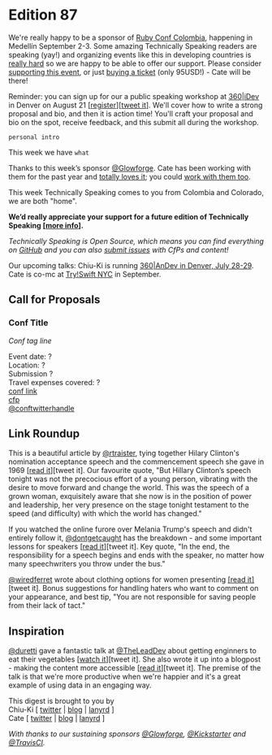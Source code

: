 # Edition 87

We're really happy to be a sponsor of [Ruby Conf Colombia](http://www.rubyconf.co/), happening in Medellín September 2-3. Some amazing Technically Speaking readers are speaking (yay!) and organizing events like this in developing countries is [really hard](https://buriti.ca/how-we-re-changing-colombia-through-open-source-communities-and-why-we-need-your-help-7825a9fd020e#.9mlp5zvm7) so we are happy to be able to offer our support. Please consider [supporting this event](http://www.rubyconf.co/), or just [buying a ticket](https://ti.to/colombia-dev/rubyconf-colombia-2016) (only 95USD!) - Cate will be there!

Reminder: you can sign up for our a public speaking workshop at [360|iDev](http://360idev.com/sessions/conference-proposal-writing/) in Denver on August 21 [[register](http://360idev.com/#tile_registration)][[tweet it](https://twitter.com/home?status=Conference%20proposal%20writing%20workshop%3A%20From%20brainstorm%20to%20submit%20at%20%40360idev%20by%20%40techspeakdigest%20http%3A//360idev.com/%23tile_registration)]. We'll cover how to write a strong proposal and bio, and then it is action time! You'll craft your proposal and bio on the spot, receive feedback, and this submit all during the workshop.

`personal intro`

This week we have `what`

Thanks to this week’s sponsor [@Glowforge](https://twitter.com/glowforge). Cate has been working with them for the past year and [totally loves it](http://www.catehuston.com/blog/2015/10/21/lasers-and-practical-skills/); you could [work with them too](https://glowforge.com/jobs/).

This week Technically Speaking comes to you from Colombia and Colorado, we are both "home". 

**We’d really appreciate your support for a future edition of Technically Speaking [[more info](http://www.techspeak.email/sponsorship/)].**  

*Technically Speaking is Open Source, which means you can find everything on [GitHub](https://github.com/catehstn/technically-speaking/) and you can also [submit issues](https://github.com/catehstn/technically-speaking/issues/new) with CfPs and content!*  

Our upcoming talks: Chiu-Ki is running [360|AnDev in Denver, July 28-29](http://360andev.com/). Cate is co-mc at [Try!Swift NYC](http://www.tryswiftnyc.com/) in September.

## Call for Proposals

### Conf Title  
*Conf tag line* 
 
Event date: ?  
Location: ?  
Submission ?  
Travel expenses covered: ?  
[conf link](?)  
[cfp](?)  
[@conftwitterhandle](?)



## Link Roundup

This is a beautiful article by [@rtraister](http://twitter.com/rtraister), tying together Hilary Clinton's nomination acceptance speech and the commencement speech she gave in 1969 [[read it](http://nymag.com/daily/intelligencer/2016/07/hillary-poised-to-make-the-impossible-possible.html)][tweet it]. Our favourite quote, "But Hillary Clinton’s speech tonight was not the precocious effort of a young person, vibrating with the desire to move forward and change the world. This was the speech of a grown woman, exquisitely aware that she now is in the position of power and leadership, her very presence on the stage tonight testament to the speed (and difficulty) with which the world has changed."

If you watched the online furore over Melania Trump's speech and didn't entirely follow it, [@dontgetcaught](http://twitter.com/dontgetcaught) has the breakdown - and some important lessons for speakers [[read it](http://eloquentwoman.blogspot.com/2016/07/famous-speech-friday-melania-trumps.html)][tweet it]. Key quote, "In the end, the responsibility for a speech begins and ends with the speaker, no matter how many speechwriters you throw under the bus."

[@wiredferret](http://twitter.com/wiredferret) wrote about clothing options for women presenting [[read it]](http://www.heidiwaterhouse.com/2016/07/29/lady-speaker-clothes-crisis/)[tweet it]. Bonus suggestions for handling haters who want to comment on your appearance, and best tip, "You are not responsible for saving people from their lack of tact."

## Inspiration

[@duretti](http://twitter.com/duretti) gave a fantastic talk at [@TheLeadDev](http://twitter.com/theleaddev) about getting enginners to eat their vegetables [[watch it](https://vimeo.com/172711355)][tweet it]. She also wrote it up into a blogpost - making the content more accessible [[read it](https://medium.com/@duretti/how-to-get-engineering-teams-to-eat-their-vegetables-83e0f83af71a#.7jbd8o9vy)][tweet it]. The premise of the talk is that we're more productive when we're happier and it's a great example of using data in an engaging way.  
  
  
This digest is brought to you by  
Chiu-Ki [ [twitter](https://twitter.com/chiuki) | [blog](http://blog.sqisland.com/) | [lanyrd](http://lanyrd.com/profile/chiuki/) ]  
Cate [ [twitter](https://twitter.com/catehstn) | [blog](http://www.catehuston.com/blog/) | [lanyrd](http://lanyrd.com/profile/catehstn/) ]

*With thanks to our sustaining sponsors [@Glowforge](http://twitter.com/glowforge), [@Kickstarter](http://twitter.com/kickstarter) and [@TravisCI](http://twitter.com/travisci).*

